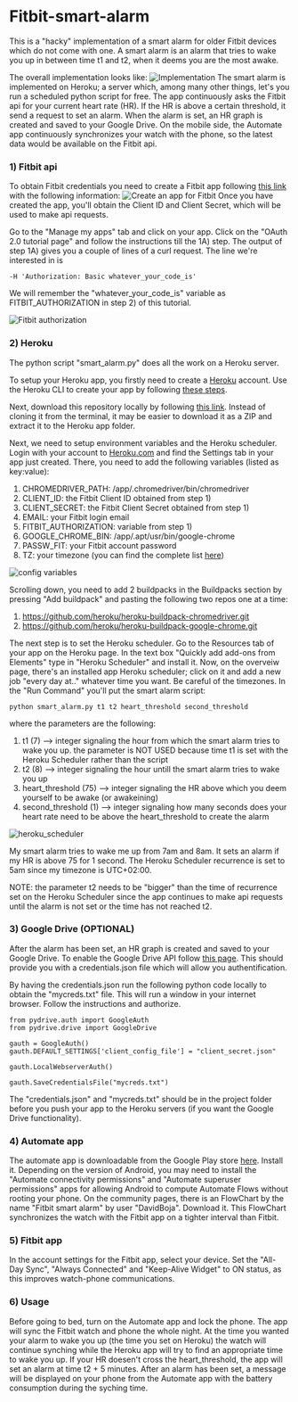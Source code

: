 # Fitbit-smart-alarm

This is a "hacky" implementation of a smart alarm for older Fitbit devices which do not come with one.
A smart alarm is an alarm that tries to wake you up in between time t1 and t2, when it deems you are the most awake. 

The overall implementation looks like:
![Implementation](https://github.com/DavidBoja/Fitbit-smart-alarm/blob/master/images/Fitbit%20drawing.jpg)
The smart alarm is implemented on Heroku; a server which, among many other things, let's you run a scheduled python script for free.
The app continuously asks the Fitbit api for your current heart rate (HR). If the HR is above a certain threshold, it send a request to set an alarm. 
When the alarm is set, an HR graph is created and saved to your Google Drive. 
On the mobile side, the Automate app continuously synchronizes your watch with the phone, so the latest data would be available on the Fitbit api.

### 1) Fitbit api
To obtain Fitbit credentials you need to create a Fitbit app following [this link](https://dev.fitbit.com/apps/new) with the following information:
![Create an app for Fitbit](https://github.com/DavidBoja/Fitbit-smart-alarm/blob/master/images/fitbit_api_register_app.png)
Once you have created the app, you'll obtain the Client ID and Client Secret, which will be used to make api requests.

Go to the "Manage my apps" tab and click on your app. Click on the "OAuth 2.0 tutorial page" and follow the instructions till the 1A) step. The output of step 1A) gives you a couple of lines of a curl request. The line we're interested in is
```
-H 'Authorization: Basic whatever_your_code_is'
```
We will remember the "whatever_your_code_is" variable as FITBIT_AUTHORIZATION in step 2) of this tutorial.

![Fitbit authorization](https://github.com/DavidBoja/Fitbit-smart-alarm/blob/master/images/fitbit_authorization_hidden.png)

### 2) Heroku
The python script "smart_alarm.py" does all the work on a Heroku server.

To setup your Heroku app, you firstly need to create a [Heroku](https://heroku.com) account. 
Use the Heroku CLI to create your app by following [these steps](https://devcenter.heroku.com/articles/heroku-cli).

Next, download this repository locally by following [this link](https://help.github.com/en/articles/cloning-a-repository). Instead of cloning it from the terminal, it may be easier to download it as a ZIP and extract it to the Heroku app folder.

Next, we need to setup environment variables and the Heroku scheduler. <br>
Login with your account to [Heroku.com](https://dashboard.heroku.com/apps) and find the Settings tab in your app just created.
There, you need to add the following variables (listed as key:value):
1. CHROMEDRIVER_PATH: /app/.chromedriver/bin/chromedriver
2. CLIENT_ID: the Fitbit Client ID obtained from step 1)
3. CLIENT_SECRET: the Fitbit Client Secret obtained from step 1)
4. EMAIL: your Fitbit login email
5. FITBIT_AUTHORIZATION: variable from step 1)
6. GOOGLE_CHROME_BIN: /app/.apt/usr/bin/google-chrome
7. PASSW_FIT: your Fitbit account password
8. TZ: your timezone (you can find the complete list [here](https://en.wikipedia.org/wiki/List_of_tz_database_time_zones))

![config variables](https://github.com/DavidBoja/Fitbit-smart-alarm/blob/master/images/config_vars_hidden.png)

Scrolling down, you need to add 2 buildpacks in the Buildpacks section by pressing "Add buildpack" and pasting the following two repos one at a time:
1. https://github.com/heroku/heroku-buildpack-chromedriver.git
2. https://github.com/heroku/heroku-buildpack-google-chrome.git

The next step is to set the Heroku scheduler.
Go to the Resources tab of your app on the Heroku page. In the text box "Quickly add add-ons from Elements" type in "Heroku Scheduler" and install it. Now, on the overveiw page, there's an installed app Heroku scheduler; click on it and add a new job "every day at.." whatever time you want. Be careful of the timezones. In the "Run Command" you'll put the smart alarm script:
```
python smart_alarm.py t1 t2 heart_threshold second_threshold
```
where the parameters are the following:
1. t1 (7) --> integer signaling the hour from which the smart alarm tries to wake you up.
              the parameter is NOT USED because time t1 is set with the Heroku Scheduler rather than the script
2. t2 (8) --> integer signaling the hour untill the smart alarm tries to wake you up
3. heart_threshold (75) --> integer signaling the HR above which you deem yourself to be awake (or awakeining)
4. second_threshold (1) --> integer signaling how many seconds does your heart rate need to be above the heart_threshold to
                            create the alarm


![heroku_scheduler](https://github.com/DavidBoja/Fitbit-smart-alarm/blob/master/images/heroku_scheduler.png)

My smart alarm tries to wake me up from 7am and 8am. It sets an alarm if my HR is above 75 for 1 second. The Heroku Scheduler recurrence is set to 5am since my timezone is UTC+02:00.

NOTE: the parameter t2 needs to be "bigger" than the time of recurrence set on the Heroku Scheduler since the app continues to make api requests until the alarm is not set or the time has not reached t2.

### 3) Google Drive (OPTIONAL)
After the alarm has been set, an HR graph is created and saved to your Google Drive.
To enable the Google Drive API follow [this page](https://developers.google.com/drive/api/v2/enable-drive-api). This should provide you with a credentials.json file which will allow you authentification. 

By having the credentials.json run the following python code locally to obtain the "mycreds.txt" file. This will run a window in your internet browser. Follow the instructions and authorize.
```
from pydrive.auth import GoogleAuth
from pydrive.drive import GoogleDrive

gauth = GoogleAuth()
gauth.DEFAULT_SETTINGS['client_config_file'] = "client_secret.json"

gauth.LocalWebserverAuth()

gauth.SaveCredentialsFile("mycreds.txt")
```
The "credentials.json" and "mycreds.txt" should be in the project folder before you push your app to the Heroku servers (if you want the Google Drive functionality).

### 4) Automate app
The automate app is downloadable from the Google Play store [here](https://play.google.com/store/apps/details?id=com.llamalab.automate&referrer=utm_source%3Dhomepage). Install it. 
Depending on the version of Android, you may need to install the "Automate connectivity permissions" and "Automate superuser permissions" apps for allowing Android to compute Automate Flows without rooting your phone.
On the community pages, there is an FlowChart by the name "Fitbit smart alarm" by user "DavidBoja". Download it. This FlowChart synchronizes the watch with the Fitbit app on a tighter interval than Fitbit.

### 5) Fitbit app
In the account settings for the Fitbit app, select your device. Set the "All-Day Sync", "Always Connected" and "Keep-Alive Widget" to ON status, as this improves watch-phone communications.

### 6) Usage
Before going to bed, turn on the Automate app and lock the phone. The app will sync the Fitbit watch and phone the whole night. At the time you wanted your alarm to wake you up (the time you set on Heroku) the watch will continue synching while the Heroku app will try to find an appropriate time to wake you up. If your HR doesen't cross the heart_threshold, the app will set an alarm at time t2 + 5 minutes. After an alarm has been set, a message will be displayed on your phone from the Automate app with the battery consumption during the syching time.
